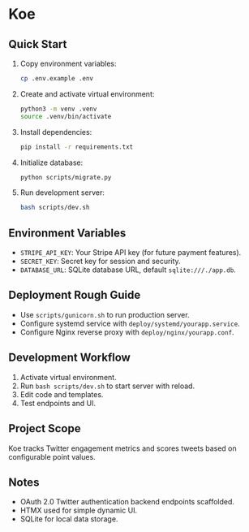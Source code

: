 # Koe

## Quick Start

1. Copy environment variables:
   ```bash
   cp .env.example .env
   ```
2. Create and activate virtual environment:
   ```bash
   python3 -m venv .venv
   source .venv/bin/activate
   ```
3. Install dependencies:
   ```bash
   pip install -r requirements.txt
   ```
4. Initialize database:
   ```bash
   python scripts/migrate.py
   ```
5. Run development server:
   ```bash
   bash scripts/dev.sh
   ```

## Environment Variables

- `STRIPE_API_KEY`: Your Stripe API key (for future payment features).
- `SECRET_KEY`: Secret key for session and security.
- `DATABASE_URL`: SQLite database URL, default `sqlite:///./app.db`.

## Deployment Rough Guide

- Use `scripts/gunicorn.sh` to run production server.
- Configure systemd service with `deploy/systemd/yourapp.service`.
- Configure Nginx reverse proxy with `deploy/nginx/yourapp.conf`.

## Development Workflow

1. Activate virtual environment.
2. Run `bash scripts/dev.sh` to start server with reload.
3. Edit code and templates.
4. Test endpoints and UI.

## Project Scope

Koe tracks Twitter engagement metrics and scores tweets based on configurable point values.

## Notes

- OAuth 2.0 Twitter authentication backend endpoints scaffolded.
- HTMX used for simple dynamic UI.
- SQLite for local data storage.

